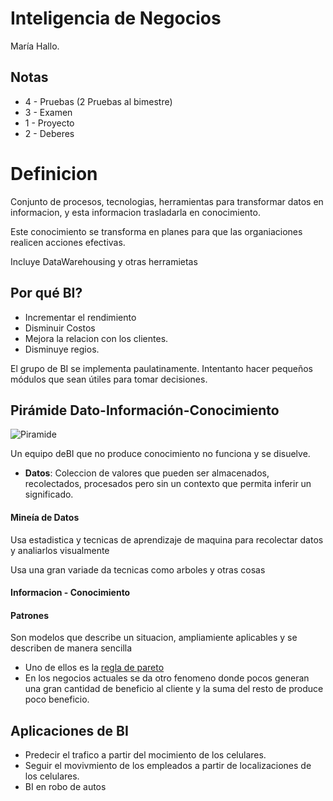 # Inteligencia de Negocios
María Hallo.
## Notas
* 4 - Pruebas (2 Pruebas al bimestre)
* 3 - Examen
* 1 - Proyecto
* 2 - Deberes

# Definicion
Conjunto de procesos, tecnologias, herramientas para transformar datos en informacion, y esta informacion trasladarla en conocimiento.

Este conocimiento se transforma en planes para que las organiaciones realicen acciones efectivas.

Incluye DataWarehousing y otras herramietas

## Por qué BI?
* Incrementar el rendimiento
* Disminuir Costos
* Mejora la relacion con los clientes.
* Disminuye regios.

El grupo de BI se implementa paulatinamente. Intentanto hacer pequeños módulos que sean útiles para tomar decisiones.

## Pirámide Dato-Información-Conocimiento
![Piramide](https://legoviews.files.wordpress.com/2013/04/screen-shot-2013-04-06-at-13-42-12.png)

Un equipo deBI que no produce conocimiento no funciona y se disuelve.

* **Datos**: Coleccion de valores que pueden ser almacenados, recolectados, procesados pero sin un contexto que permita inferir un significado.
#### Mineía de Datos
Usa estadistica y tecnicas de aprendizaje de maquina para recolectar datos y analiarlos visualmente

Usa una gran variade da tecnicas como arboles y otras cosas
#### Informacion - Conocimiento

#### Patrones
Son modelos que describe un situacion, ampliamiente aplicables y se describen de manera sencilla

* Uno de ellos es la [regla de pareto](https://www.psicoactiva.com/blog/principio-pareto-la-regla-del-8020/)
* En los negocios actuales se da otro fenomeno donde pocos generan una gran cantidad de beneficio al cliente y la suma del resto de produce poco beneficio.

## Aplicaciones de BI
* Predecir el trafico a partir del mocimiento de los celulares.
* Seguir el movivmiento de los empleados a partir de localizaciones de los celulares.
* BI en robo de autos 
